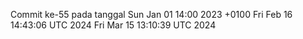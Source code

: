 Commit ke-55 pada tanggal Sun Jan 01 14:00 2023 +0100
Fri Feb 16 14:43:06 UTC 2024
Fri Mar 15 13:10:39 UTC 2024
